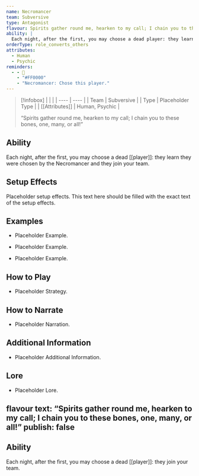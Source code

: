 ```yaml
---
name: Necromancer
team: Subversive
type: Antagonist
flavour: Spirits gather round me, hearken to my call; I chain you to these bones, one, many, or all!
ability: |
  Each night, after the first, you may choose a dead player: they learn they were chosen by the Necromancer and they join your team.
orderType: role_converts_others
attributes:
  - Human
  - Psychic
reminders:
  - - 🩻
    - "#FF0000"
    - "Necromancer: Chose this player."
---
```

> [!infobox]
> |  |  |
> | ---- | ---- |
> | Team | Subversive |
> | Type | Placeholder Type |
> | [[Attributes]] | Human, Psychic |
> 
>  “Spirits gather round me, hearken to my call; I chain you to these bones, one, many, or all!”

## Ability
Each night, after the first, you may choose a dead [[player]]: they learn they were chosen by the Necromancer and they join your team.

## Setup Effects
Placeholder setup effects. This text here should be filled with the exact text of the setup effects.

## Examples
- Placeholder Example.

- Placeholder Example.

- Placeholder Example.

## How to Play
- Placeholder Strategy.

## How to Narrate
- Placeholder Narration.

## Additional Information
- Placeholder Additional Information.

## Lore
- Placeholder Lore.


flavour text: “Spirits gather round me, hearken to my call; I chain you to these bones, one, many, or all!”
publish: false
---
## Ability
Each night, after the first, you may choose a dead [[player]]: they join your team.
